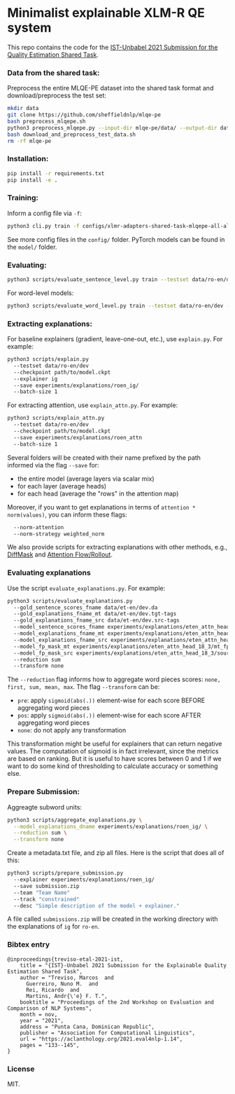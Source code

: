 # Minimalist explainable XLM-R QE system 

This repo contains the code for the [IST-Unbabel 2021 Submission for the Quality Estimation Shared Task](https://aclanthology.org/2021.eval4nlp-1.14.pdf).  


### Data from the shared task:

Preprocess the entire MLQE-PE dataset into the shared task format and download/preprocess the test set:
```bash
mkdir data
git clone https://github.com/sheffieldnlp/mlqe-pe
bash preprocess_mlqepe.sh
python3 preprocess_mlqepe.py --input-dir mlqe-pe/data/ --output-dir data/
bash download_and_preprocess_test_data.sh
rm -rf mlqe-pe
```


### Installation:

```bash
pip install -r requirements.txt
pip install -e .
```


### Training:

Inform a config file via `-f`:

```bash
python3 cli.py train -f configs/xlmr-adapters-shared-task-mlqepe-all-all.yaml
```

See more config files in the `config/` folder. PyTorch models can be found in the `model/` folder. 


### Evaluating:

```bash
python3 scripts/evaluate_sentence_level.py train --testset data/ro-en/dev --checkpoint path/to/model.ckpt
```

For word-level models:
```bash
python3 scripts/evaluate_word_level.py train --testset data/ro-en/dev --checkpoint path/to/model.ckpt
```


### Extracting explanations:

For baseline explainers (gradient, leave-one-out, etc.), use `explain.py`. For example:
```bash
python3 scripts/explain.py
  --testset data/ro-en/dev
  --checkpoint path/to/model.ckpt
  --explainer ig
  --save experiments/explanations/roen_ig/
  --batch-size 1
```

For extracting attention, use `explain_attn.py`. For example:
```bash
python3 scripts/explain_attn.py
  --testset data/ro-en/dev
  --checkpoint path/to/model.ckpt
  --save experiments/explanations/roen_attn
  --batch-size 1
```

Several folders will be created with their name prefixed by the path informed via the flag `--save` for: 
- the entire model (average layers via scalar mix)
- for each layer (average heads)
- for each head (average the "rows" in the attention map)

Moreover, if you want to get explanations in terms of `attention * norm(values)`, you can inform these flags:
```bash
  --norm-attention
  --norm-strategy weighted_norm
```


We also provide scripts for extracting explanations with other methods, e.g., [DiffMask](https://github.com/nicola-decao/diffmask) and [Attention Flow/Rollout](https://github.com/samiraabnar/attention_flow).

### Evaluating explanations

Use the script `evaluate_explanations.py`. For example:
```bash
python3 scripts/evaluate_explanations.py
  --gold_sentence_scores_fname data/et-en/dev.da
  --gold_explanations_fname_mt data/et-en/dev.tgt-tags
  --gold_explanations_fname_src data/et-en/dev.src-tags
  --model_sentence_scores_fname experiments/explanations/eten_attn_head_18_3/sentence_scores.txt
  --model_explanations_fname_mt experiments/explanations/eten_attn_head_18_3/mt_scores.txt
  --model_explanations_fname_src experiments/explanations/eten_attn_head_18_3/source_scores.txt
  --model_fp_mask_mt experiments/explanations/eten_attn_head_18_3/mt_fp_mask.txt
  --model_fp_mask_src experiments/explanations/eten_attn_head_18_3/source_fp_mask.txt
  --reduction sum
  --transform none
```

The `--reduction` flag informs how to aggregate word pieces scores: `none, first, sum, mean, max`. 
The flag `--transform` can be:
- `pre`: apply `sigmoid(abs(.))` element-wise for each score BEFORE aggregating word pieces
- `pos`: apply `sigmoid(abs(.))` element-wise for each score AFTER aggregating word pieces
- `none`: do not apply any transformation

This transformation might be useful for explainers that can return negative values. 
The computation of sigmoid is in fact irrelevant, since the metrics are based on ranking. But it is useful to have 
scores between 0 and 1 if we want to do some kind of thresholding to calculate accuracy or something else.


### Prepare Submission:
Aggreagte subword units:
```bash
python3 scripts/aggregate_explanations.py \
  --model_explanations_dname experiments/explanations/roen_ig/ \
  --reduction sum \
  --transform none
```

Create a metadata.txt file, and zip all files. Here is the script that does all of this:
```bash
python3 scripts/prepare_submission.py
  --explainer experiments/explanations/roen_ig/
  --save submission.zip
  --team "Team Name"
  --track "constrained"
  --desc "Simple description of the model + explainer."
```

A file called `submissions.zip` will be created in the working directory with the explanations of `ig` for `ro-en`.


### Bibtex entry
```
@inproceedings{treviso-etal-2021-ist,
    title = "{IST}-Unbabel 2021 Submission for the Explainable Quality Estimation Shared Task",
    author = "Treviso, Marcos  and
      Guerreiro, Nuno M.  and
      Rei, Ricardo  and
      Martins, Andr{\'e} F. T.",
    booktitle = "Proceedings of the 2nd Workshop on Evaluation and Comparison of NLP Systems",
    month = nov,
    year = "2021",
    address = "Punta Cana, Dominican Republic",
    publisher = "Association for Computational Linguistics",
    url = "https://aclanthology.org/2021.eval4nlp-1.14",
    pages = "133--145",
}
```

### License

MIT.

